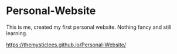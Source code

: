 # Personal-Website
This is me, created my first personal website. Nothing fancy and still learning.

https://themysticlees.github.io/Personal-Website/
